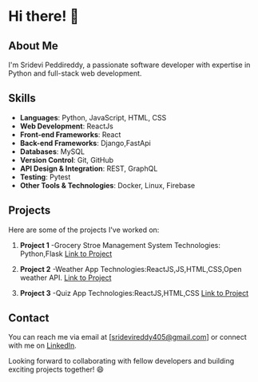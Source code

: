 # Hi there! 👋

## About Me

I'm Sridevi Peddireddy, a passionate software developer with expertise in Python and full-stack web development.

## Skills

- **Languages**: Python, JavaScript, HTML, CSS
- **Web Development**: ReactJs
- **Front-end Frameworks**: React
- **Back-end Frameworks**: Django,FastApi
- **Databases**:  MySQL
- **Version Control**: Git, GitHub
- **API Design & Integration**: REST, GraphQL
- **Testing**:  Pytest
- **Other Tools & Technologies**: Docker, Linux, Firebase

## Projects

Here are some of the projects I've worked on:

1. **Project 1** -Grocery Stroe Management System
    Technologies: Python,Flask
   [Link to Project](https://github.com/sridevi555-tech/Grocery-store-management-system.git)

2. **Project 2** -Weather App
   Technologies:ReactJS,JS,HTML,CSS,Open weather API.
   [Link to Project](https://github.com/sridevi555-tech/Weather-App.git)

3. **Project 3** -Quiz App
   Technologies:ReactJS,HTML,CSS
   [Link to Project](https://github.com/sridevi555-tech/Quiz-App.git)

## Contact

You can reach me via email at [sridevireddy405@gmail.com] or connect with me on [LinkedIn](https://www.linkedin.com/in/sridevi-peddireddy-22b434249).

Looking forward to collaborating with fellow developers and building exciting projects together! 😄
